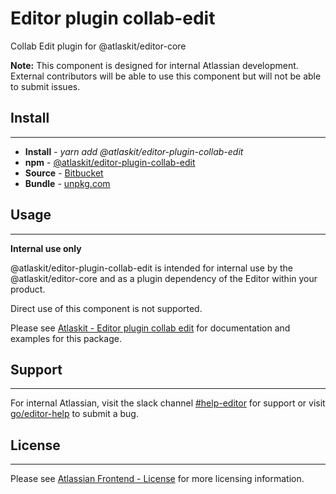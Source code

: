 # Editor plugin collab-edit

Collab Edit plugin for @atlaskit/editor-core

**Note:** This component is designed for internal Atlassian development.
External contributors will be able to use this component but will not be able to submit issues.

## Install
---
- **Install** - *yarn add @atlaskit/editor-plugin-collab-edit*
- **npm** - [@atlaskit/editor-plugin-collab-edit](https://www.npmjs.com/package/@atlaskit/editor-plugin-collab-edit)
- **Source** - [Bitbucket](https://bitbucket.org/atlassian/atlassian-frontend/src/master/packages/editor/editor-plugin-collab-edit)
- **Bundle** - [unpkg.com](https://unpkg.com/@atlaskit/editor-plugin-collab-edit/dist/)

## Usage
---
**Internal use only**

@atlaskit/editor-plugin-collab-edit is intended for internal use by the @atlaskit/editor-core and as a plugin dependency of the Editor within your product.

Direct use of this component is not supported.

Please see [Atlaskit - Editor plugin collab edit](https://atlaskit.atlassian.com/packages/editor/editor-plugin-collab-edit) for documentation and examples for this package.

## Support
---
For internal Atlassian, visit the slack channel [#help-editor](https://atlassian.slack.com/archives/CFG3PSQ9E) for support or visit [go/editor-help](https://go/editor-help) to submit a bug.
## License
---
 Please see [Atlassian Frontend - License](https://developer.atlassian.com/cloud/framework/atlassian-frontend/#license) for more licensing information.
